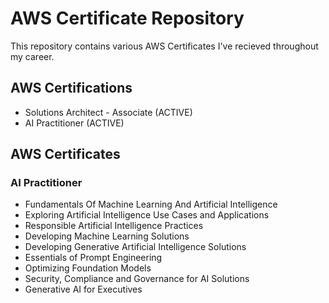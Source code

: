 # AWS Certificate Repository
This repository contains various AWS Certificates I've recieved throughout my career. 

## AWS Certifications
- Solutions Architect - Associate (ACTIVE)
- AI Practitioner (ACTIVE)

## AWS Certificates 

### AI Practitioner
- Fundamentals Of Machine Learning And Artificial Intelligence
- Exploring Artificial Intelligence Use Cases and Applications
- Responsible Artificial Intelligence Practices
- Developing Machine Learning Solutions
- Developing Generative Artificial Intelligence Solutions
- Essentials of Prompt Engineering
- Optimizing Foundation Models
- Security, Compliance and Governance for AI Solutions
- Generative AI for Executives
